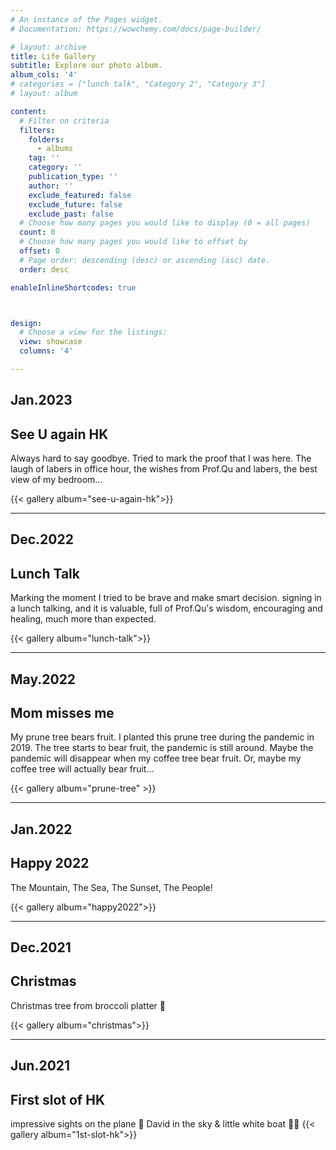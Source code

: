 ```yaml
---
# An instance of the Pages widget.
# Documentation: https://wowchemy.com/docs/page-builder/

# layout: archive
title: Life Gallery
subtitle: Explore our photo album.
album_cols: '4'
# categories = ["lunch talk", "Category 2", "Category 3"]
# layout: album

content:
  # Filter on criteria
  filters:
    folders:
      - albums
    tag: ''
    category: ''
    publication_type: ''
    author: ''
    exclude_featured: false
    exclude_future: false
    exclude_past: false
  # Choose how many pages you would like to display (0 = all pages)
  count: 0
  # Choose how many pages you would like to offset by
  offset: 0
  # Page order: descending (desc) or ascending (asc) date.
  order: desc

enableInlineShortcodes: true



design:
  # Choose a view for the listings:
  view: showcase
  columns: '4'

---
```


## Jan.2023
## See U again HK
Always hard to say goodbye. Tried to mark the proof that I was here. The laugh of labers in office hour, the wishes from Prof.Qu and labers, the best view of my bedroom...

{{< gallery album="see-u-again-hk">}}

___ 

## Dec.2022
## Lunch Talk
Marking the moment I tried to be brave and make smart decision. signing in a lunch talking, and it is valuable, full of Prof.Qu's wisdom, encouraging and healing, much more than expected.   

{{< gallery album="lunch-talk">}}

___  
 

## May.2022  
## Mom misses me  
My prune tree bears fruit. I planted this prune tree during the pandemic in 2019. The tree starts to bear fruit, the pandemic is still around. Maybe the pandemic will disappear when my coffee tree bear fruit. Or, maybe my coffee tree will actually bear fruit...
  
{{< gallery album="prune-tree" >}}
___  


## Jan.2022
## Happy 2022
The Mountain, The Sea, The Sunset, The People!  

{{< gallery album="happy2022">}}

___  


## Dec.2021
## Christmas
Christmas tree from broccoli platter 🥦  

{{< gallery album="christmas">}}

___  


## Jun.2021
## First slot of HK
impressive sights on the plane 🛬
David in the sky & little white boat 😶‍🌫️
{{< gallery album="1st-slot-hk">}}